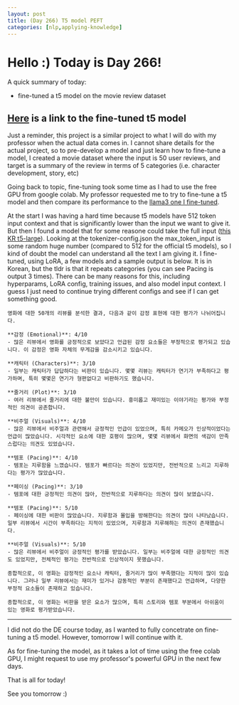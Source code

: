 ```yaml
---
layout: post
title: (Day 266) T5 model PEFT
categories: [nlp,applying-knowledge]
---
```


# Hello :) Today is Day 266!
A quick summary of today:
* fine-tuned a t5 model on the movie review dataset

## [Here](https://huggingface.co/divakaivan/t5-large-finetuned-reviewer-kr) is a link to the fine-tuned t5 model

Just a reminder, this project is a similar project to what I will do with my professor when the actual data comes in. I cannot share details for the actual project, so to pre-develop a model and just learn how to fine-tune a model, I created a movie dataset where the input is 50 user reviews, and target is a summary of the review in terms of 5 categories (i.e. character development, story, etc)

Going back to topic, fine-tuning took some time as I had to use the free GPU from google colab. My professor requested me to try to fine-tune a t5 model and then compare its performance to the [llama3 one I fine-tuned](https://huggingface.co/divakaivan/llama3-finetuned-reviewer-kr). 

At the start I was having a hard time because t5 models have 512 token input context and that is significantly lower than the input we want to give it. But then I found a model that for some reasone could take the full input ([this KR t5-large](https://huggingface.co/kfkas/t5-large-korean-P2G)). Looking at the tokenizer-config.json the max_token_input is some random huge number (compared to 512 for the official t5 models), so I kind of doubt the model can understand all the text I am giving it. I fine-tuned, using LoRA, a few models and a sample output is below. It is in Korean, but the tldr is that it repeats categories (you can see Pacing is output 3 times). There can be many reasons for this, including hyperparams, LoRA config, training issues, and also model input context. I guess I just need to continue trying different configs and see if I can get something good. 

```
영화에 대한 50개의 리뷰를 분석한 결과, 다음과 같이 감정 표현에 대한 평가가 나뉘어집니다. 

**감정 (Emotional)**: 4/10
- 많은 리뷰에서 영화를 긍정적으로 보았다고 언급된 감정 요소들은 부정적으로 평가되고 있습니다. 이 감정은 영화 자체의 무게감을 감소시키고 있습니다.

**캐릭터 (Characters)**: 3/10
- 일부는 캐릭터가 답답하다는 비판이 있습니다. 몇몇 리뷰는 캐릭터가 연기가 부족하다고 평가하며, 특히 몇몇은 연기가 형편없다고 비판하기도 했습니다.

**줄거리 (Plot)**: 3/10
- 여러 리뷰에서 줄거리에 대한 불만이 있습니다. 흥미롭고 재미있는 이야기라는 평가와 부정적인 의견이 공존합니다.

**비주얼 (Visuals)**: 4/10
- 많은 리뷰에서 비주얼과 관련해서 긍정적인 언급이 있었으며, 특히 카메오가 인상적이었다는 언급이 많았습니다. 시각적인 요소에 대한 호평이 많으며, 몇몇 리뷰에서 화면의 색감이 만족스럽다는 의견도 있었습니다.

**템포 (Pacing)**: 4/10
- 템포는 지루함을 느꼈습니다. 템포가 빠르다는 의견이 있었지만, 전반적으로 느리고 지루하다는 평가가 많았습니다.

**페이싱 (Pacing)**: 3/10
- 템포에 대한 긍정적인 의견이 많아, 전반적으로 지루하다는 의견이 많이 보였습니다.

**템포 (Pacing)**: 5/10
- 페이싱에 대한 비판이 많았습니다. 지루함과 몰입을 방해한다는 의견이 많이 나타났습니다. 일부 리뷰에서 시간이 부족하다는 지적이 있었으며, 지루함과 지루해하는 의견이 존재했습니다.

**비주얼 (Visuals)**: 5/10
- 많은 리뷰에서 비주얼이 긍정적인 평가를 받았습니다. 일부는 비주얼에 대한 긍정적인 의견도 있었지만, 전체적인 평가는 전반적으로 인상적이지 못했습니다.

종합적으로, 이 영화는 감정적인 요소나 캐릭터, 줄거리가 많이 부족했다는 지적이 많이 있습니다. 그러나 일부 리뷰에서는 재미가 있거나 감동적인 부분이 존재했다고 언급하며, 다양한 부정적 요소들이 존재하고 있습니다.

종합적으로, 이 영화는 비판을 받은 요소가 많으며, 특히 스토리와 템포 부분에서 아쉬움이 있는 영화로 평가받았습니다.
```

---

I did not do the DE course today, as I wanted to fully concetrate on fine-tuning a t5 model. However, tomorrow I will continue with it. 

As for fine-tuning the model, as it takes a lot of time using the free colab GPU, I might request to use my professor's powerful GPU in the next few days.

That is all for today!

See you tomorrow :)
